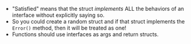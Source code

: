 - "Satisfied" means that the struct _implements_ ALL the behaviors of an interface without explicitly saying so.
- So you could create a random struct and if that struct implements the `Error()` method, then it will be treated as one!
- Functions should use interfaces as args and return structs.

```go

```